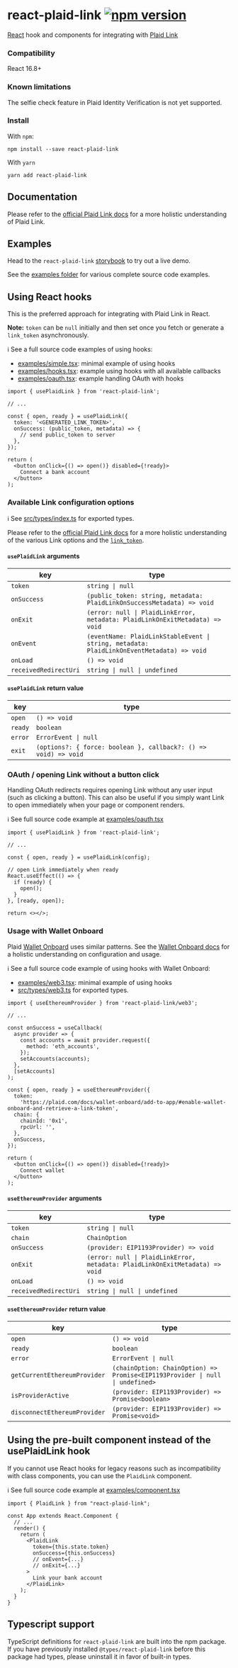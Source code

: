 # react-plaid-link [![npm version](https://badge.fury.io/js/react-plaid-link.svg)](http://badge.fury.io/js/react-plaid-link)

[React](https://facebook.github.io/react/) hook and components for integrating
with [Plaid Link](https://plaid.com/docs/link/)

### Compatibility

React 16.8+

### Known limitations

The selfie check feature in Plaid Identity Verification is not yet supported.

### Install

With `npm`:

```
npm install --save react-plaid-link
```

With `yarn`

```
yarn add react-plaid-link
```

## Documentation

Please refer to the [official Plaid Link docs](https://plaid.com/docs/link/)
for a more holistic understanding of Plaid Link.

## Examples

Head to the `react-plaid-link`
[storybook](https://plaid.github.io/react-plaid-link) to try out a live demo.

See the [examples folder](examples) for various complete source code examples.

## Using React hooks

This is the preferred approach for integrating with Plaid Link in React.

**Note:** `token` can be `null` initially and then set once you fetch or generate
a `link_token` asynchronously.

ℹ️ See a full source code examples of using hooks:

- [examples/simple.tsx](examples/simple.tsx): minimal example of using hooks
- [examples/hooks.tsx](examples/hooks.tsx): example using hooks with all
  available callbacks
- [examples/oauth.tsx](examples/oauth.tsx): example handling OAuth with hooks

```tsx
import { usePlaidLink } from 'react-plaid-link';

// ...

const { open, ready } = usePlaidLink({
  token: '<GENERATED_LINK_TOKEN>',
  onSuccess: (public_token, metadata) => {
    // send public_token to server
  },
});

return (
  <button onClick={() => open()} disabled={!ready}>
    Connect a bank account
  </button>
);
```

### Available Link configuration options

ℹ️ See [src/types/index.ts][types] for exported types.

Please refer to the [official Plaid Link
docs](https://plaid.com/docs/link/web/) for a more holistic understanding of
the various Link options and the
[`link_token`](https://plaid.com/docs/api/tokens/#linktokencreate).

#### `usePlaidLink` arguments

| key                   | type                                                                                      |
| --------------------- | ----------------------------------------------------------------------------------------- |
| `token`               | `string \| null`                                                                          |
| `onSuccess`           | `(public_token: string, metadata: PlaidLinkOnSuccessMetadata) => void`                    |
| `onExit`              | `(error: null \| PlaidLinkError, metadata: PlaidLinkOnExitMetadata) => void`              |
| `onEvent`             | `(eventName: PlaidLinkStableEvent \| string, metadata: PlaidLinkOnEventMetadata) => void` |
| `onLoad`              | `() => void`                                                                              |
| `receivedRedirectUri` | `string \| null \| undefined`                                                             |

#### `usePlaidLink` return value

| key     | type                                                            |
| ------- | --------------------------------------------------------------- |
| `open`  | `() => void`                                                    |
| `ready` | `boolean`                                                       |
| `error` | `ErrorEvent \| null`                                            |
| `exit`  | `(options?: { force: boolean }, callback?: () => void) => void` |

### OAuth / opening Link without a button click

Handling OAuth redirects requires opening Link without any user input (such as
clicking a button). This can also be useful if you simply want Link to open
immediately when your page or component renders.

ℹ️ See full source code example at [examples/oauth.tsx](examples/oauth.tsx)

```tsx
import { usePlaidLink } from 'react-plaid-link';

// ...

const { open, ready } = usePlaidLink(config);

// open Link immediately when ready
React.useEffect(() => {
  if (ready) {
    open();
  }
}, [ready, open]);

return <></>;
```

### Usage with Wallet Onboard

Plaid [Wallet Onboard](https://plaid.com/wallet-onboard/) uses similar patterns. See the [Wallet Onboard docs](https://plaid.com/docs/wallet-onboard/) for a holistic understanding on configuration and usage.

ℹ️ See a full source code example of using hooks with Wallet Onboard:

- [examples/web3.tsx](examples/web3.tsx): minimal example of using hooks
- [src/types/web3.ts][types] for exported types.

```tsx
import { useEthereumProvider } from 'react-plaid-link/web3';

// ...

const onSuccess = useCallback(
  async provider => {
    const accounts = await provider.request({
      method: 'eth_accounts',
    });
    setAccounts(accounts);
  },
  [setAccounts]
);

const { open, ready } = useEthereumProvider({
  token:
    'https://plaid.com/docs/wallet-onboard/add-to-app/#enable-wallet-onboard-and-retrieve-a-link-token',
  chain: {
    chainId: '0x1',
    rpcUrl: '',
  },
  onSuccess,
});

return (
  <button onClick={() => open()} disabled={!ready}>
    Connect wallet
  </button>
);
```

#### `useEthereumProvider` arguments

| key                   | type                                                                         |
| --------------------- | ---------------------------------------------------------------------------- |
| `token`               | `string \| null`                                                             |
| `chain`               | `ChainOption`                                                                |
| `onSuccess`           | `(provider: EIP1193Provider) => void`                                        |
| `onExit`              | `(error: null \| PlaidLinkError, metadata: PlaidLinkOnExitMetadata) => void` |
| `onLoad`              | `() => void`                                                                 |
| `receivedRedirectUri` | `string \| null \| undefined`                                                |

#### `useEthereumProvider` return value

| key                          | type                                                                          |
| ---------------------------- | ----------------------------------------------------------------------------- |
| `open`                       | `() => void`                                                                  |
| `ready`                      | `boolean`                                                                     |
| `error`                      | `ErrorEvent \| null`                                                          |
| `getCurrentEthereumProvider` | `(chainOption: ChainOption) => Promise<EIP1193Provider \| null \| undefined>` |
| `isProviderActive`           | `(provider: EIP1193Provider) => Promise<boolean>`                             |
| `disconnectEthereumProvider` | `(provider: EIP1193Provider) => Promise<void>`                                |

## Using the pre-built component instead of the usePlaidLink hook

If you cannot use React hooks for legacy reasons such as incompatibility with
class components, you can use the `PlaidLink` component.

ℹ️ See full source code example at [examples/component.tsx](examples/component.tsx)

```tsx
import { PlaidLink } from "react-plaid-link";

const App extends React.Component {
  // ...
  render() {
    return (
      <PlaidLink
        token={this.state.token}
        onSuccess={this.onSuccess}
        // onEvent={...}
        // onExit={...}
      >
        Link your bank account
      </PlaidLink>
    );
  }
}
```

## Typescript support

TypeScript definitions for `react-plaid-link` are built into the npm package.
If you have previously installed `@types/react-plaid-link` before this package
had types, please uninstall it in favor of built-in types.

[types]: https://github.com/plaid/react-plaid-link/blob/master/src/types/index.ts
